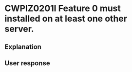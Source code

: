 # CWPIZ0201I Feature 0 must installed on at least one other server.

## Explanation

## User response